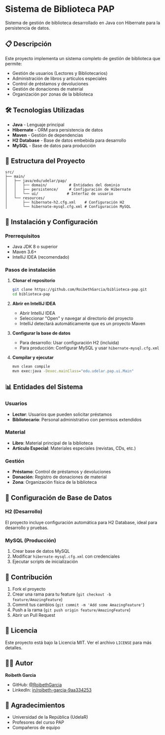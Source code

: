 # Sistema de Biblioteca PAP

Sistema de gestión de biblioteca desarrollado en Java con Hibernate para la persistencia de datos.

## 📋 Descripción

Este proyecto implementa un sistema completo de gestión de biblioteca que permite:
- Gestión de usuarios (Lectores y Bibliotecarios)
- Administración de libros y artículos especiales
- Control de préstamos y devoluciones
- Gestión de donaciones de material
- Organización por zonas de la biblioteca

## 🛠️ Tecnologías Utilizadas

- **Java** - Lenguaje principal
- **Hibernate** - ORM para persistencia de datos
- **Maven** - Gestión de dependencias
- **H2 Database** - Base de datos embebida para desarrollo
- **MySQL** - Base de datos para producción

## 📁 Estructura del Proyecto

```
src/
├── main/
│   ├── java/edu/udelar/pap/
│   │   ├── domain/          # Entidades del dominio
│   │   ├── persistence/     # Configuración de Hibernate
│   │   └── ui/             # Interfaz de usuario
│   └── resources/
│       ├── hibernate-h2.cfg.xml    # Configuración H2
│       └── hibernate-mysql.cfg.xml # Configuración MySQL
```

## 🚀 Instalación y Configuración

### Prerrequisitos
- Java JDK 8 o superior
- Maven 3.6+
- IntelliJ IDEA (recomendado)

### Pasos de instalación

1. **Clonar el repositorio**
   ```bash
   git clone https://github.com/RoibethGarcia/biblioteca-pap.git
   cd biblioteca-pap
   ```

2. **Abrir en IntelliJ IDEA**
   - Abrir IntelliJ IDEA
   - Seleccionar "Open" y navegar al directorio del proyecto
   - IntelliJ detectará automáticamente que es un proyecto Maven

3. **Configurar la base de datos**
   - Para desarrollo: Usar configuración H2 (incluida)
   - Para producción: Configurar MySQL y usar `hibernate-mysql.cfg.xml`

4. **Compilar y ejecutar**
   ```bash
   mvn clean compile
   mvn exec:java -Dexec.mainClass="edu.udelar.pap.ui.Main"
   ```

## 📊 Entidades del Sistema

### Usuarios
- **Lector**: Usuarios que pueden solicitar préstamos
- **Bibliotecario**: Personal administrativo con permisos extendidos

### Material
- **Libro**: Material principal de la biblioteca
- **Artículo Especial**: Materiales especiales (revistas, CDs, etc.)

### Gestión
- **Préstamo**: Control de préstamos y devoluciones
- **Donación**: Registro de donaciones de material
- **Zona**: Organización física de la biblioteca

## 🔧 Configuración de Base de Datos

### H2 (Desarrollo)
El proyecto incluye configuración automática para H2 Database, ideal para desarrollo y pruebas.

### MySQL (Producción)
1. Crear base de datos MySQL
2. Modificar `hibernate-mysql.cfg.xml` con credenciales
3. Ejecutar scripts de inicialización

## 👥 Contribución

1. Fork el proyecto
2. Crear una rama para tu feature (`git checkout -b feature/AmazingFeature`)
3. Commit tus cambios (`git commit -m 'Add some AmazingFeature'`)
4. Push a la rama (`git push origin feature/AmazingFeature`)
5. Abrir un Pull Request

## 📝 Licencia

Este proyecto está bajo la Licencia MIT. Ver el archivo `LICENSE` para más detalles.

## 👨‍💻 Autor

**Roibeth Garcia**
- GitHub: [@RoibethGarcia](https://github.com/RoibethGarcia)
- LinkedIn: [in/roibeth-garcia-9aa334253](https://linkedin.com/in/roibeth-garcia-9aa334253)

## 🤝 Agradecimientos

- Universidad de la República (UdelaR)
- Profesores del curso PAP
- Compañeros de equipo
